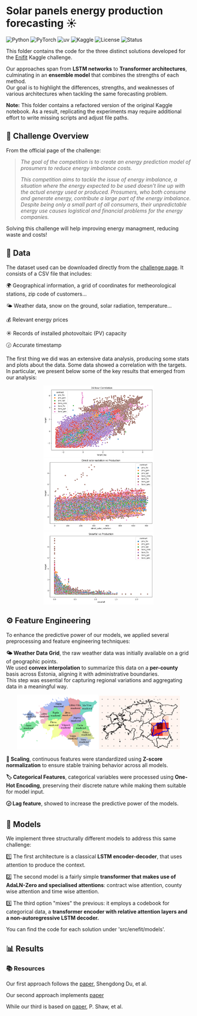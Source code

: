 # Solar panels energy production forecasting ☀️
![Python](https://img.shields.io/badge/Python-3.9+-blue?style=flat-square&logo=python)
![PyTorch](https://img.shields.io/badge/PyTorch-1.13+-red?style=flat-square&logo=pytorch)
![uv](https://img.shields.io/badge/uv-virtualenv-lightgrey?style=flat-square&logo=python)
![Kaggle](https://img.shields.io/badge/Kaggle-Notebook-blue?style=flat-square&logo=kaggle)
![License](https://img.shields.io/github/license/alexzilligmm/windy?style=flat-square)
![Status](https://img.shields.io/badge/Status-In%20Development-orange?style=flat-square)

This folder contains the code for the three distinct solutions developed for the [Enifit](https://www.kaggle.com/competitions/predict-energy-behavior-of-prosumers) Kaggle challenge.

Our approaches span from **LSTM networks** to **Transformer architectures**, culminating in an **ensemble model** that combines the strengths of each method.  
Our goal is to highlight the differences, strengths, and weaknesses of various architectures when tackling the same forecasting problem.

**Note:** This folder contains a refactored version of the original Kaggle notebook. As a result, replicating the experiments may require additional effort to write missing scripts and adjust file paths.

## 📖 Challenge Overview  
From the official page of the challenge:

> *The goal of the competition is to create an energy prediction model of prosumers to reduce energy imbalance costs.*
>
> *This competition aims to tackle the issue of energy imbalance, a situation where the energy expected to be used doesn't line up with the actual energy used or produced. Prosumers, who both consume and generate energy, contribute a large part of the energy imbalance. Despite being only a small part of all consumers, their unpredictable energy use causes logistical and financial problems for the energy companies.*

Solving this challenge will help improving energy managment, reducing waste and costs!


## 💾 Data  
The dataset used can be downloaded directly from the [challenge page](https://www.kaggle.com/competitions/predict-energy-behavior-of-prosumers/data). It consists of a CSV file that includes:  

🌍 Geographical information, a grid of coordinates for metheorological stations, zip code of customers...

🌤️ Weather data, snow on the ground, solar radiation, temperature... 

💰 Relevant energy prices  

☀️ Records of installed photovoltaic (PV) capacity

🕝 Accurate timestamp

The first thing we did was an extensive data analysis, producing some stats and plots about the data.
Some data showed a correlation with the targets. In particular, we present below some of the key results that emerged from our analysis:
<p align="center">
  <img src="media/24-hours_correlation.png" alt="Target with itself" width="300">
  <img src="media/solar_rad_vs_prod.png" alt="Solar radiation vs production" width="300">
  <img src="media/snowfall_vs_production.png" alt="Solar radiation vs production" width="300">
</p>


## ⚙️ Feature Engineering

To enhance the predictive power of our models, we applied several preprocessing and feature engineering techniques:

**🌤️ Weather Data Grid**, the raw weather data was initially available on a grid of geographic points.  
We used **convex interpolation** to summarize this data on a **per-county** basis across Estonia, aligning it with administrative boundaries.  
This step was essential for capturing regional variations and aggregating data in a meaningful way.
<p align="center">
  <img src="media/Estonia_counties.png" alt="Estonia counties map" width="220">
  <img src="media/weather_convex_inter.png" alt="Estonia Weather Interpolation Map" width="220">
</p>


**🔁 Scaling**, continuous features were standardized using **Z-score normalization** to ensure stable training behavior across all models.

**🏷️ Categorical Features**, categorical variables were processed using **One-Hot Encoding**, preserving their discrete nature while making them suitable for model input.

**🕝 Lag feature**, showed to increase the predictive power of the models.

## 🚀 Models
We implement three structurally different models to address this same challenge:

1️⃣ The first architecture is a classical **LSTM encoder-decoder**, that uses attention to produce the context.

2️⃣ The second model is a fairly simple **transformer that makes use of AdaLN-Zero and specialised attentions**: contract wise attention, county wise attention and time wise attention.

3️⃣ The third option "mixes" the previous: it employs a codebook for categorical data, a **transformer encoder with relative attention layers and a non-autoregressive LSTM decoder.**

You can find the code for each solution under 'src/enefit/models'.

## 📊 Results


### 📚 Resources

Our first approach follows the [paper](https://www.sciencedirect.com/science/article/pii/S0925231220300606), Shengdong Du, et al.

Our second approach implements [paper](https://arxiv.org/abs/2212.09748)

While our third is based on [paper](https://arxiv.org/abs/1803.02155), P. Shaw, et al.


